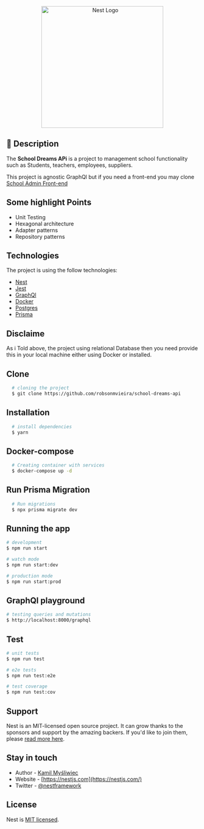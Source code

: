 <p align="center">
  <a href="http://nestjs.com/" target="blank"><img src="https://nestjs.com/img/logo_text.svg" width="320" alt="Nest Logo" /></a>
</p>

[circleci-image]: https://img.shields.io/circleci/build/github/nestjs/nest/master?token=abc123def456
[circleci-url]: https://circleci.com/gh/nestjs/nest


## 🎯 Description

The **School Dreams APi** is a project to management school functionality such as Students, teachers, employees, suppliers.

This project is agnostic GraphQl but if you need a front-end you may clone [School Admin Front-end](https://github.com/robsonmvieira/school-admin)
## Some highlight Points

- Unit Testing
- Hexagonal architecture
- Adapter patterns
- Repository patterns


## Technologies

 The project is using the follow technologies:

- [Nest](https://github.com/nestjs/nest)
- [Jest](https://jestjs.io/)
- [GraphQl](https://graphql.org/)
- [Docker](https://www.docker.com/)
- [Postgres](https://www.postgresql.org/)
- [Prisma](https://www.prisma.io/)



## Disclaime
  As i Told above, the project using relational Database then you need provide this in your local machine either using Docker or installed.

## Clone
```bash
  # cloning the project
  $ git clone https://github.com/robsonmvieira/school-dreams-api
```

## Installation
```bash
  # install dependencies
  $ yarn
```
## Docker-compose
```bash
  # Creating container with services
  $ docker-compose up -d
```

## Run Prisma Migration
```bash
  # Run migrations
  $ npx prisma migrate dev
```

## Running the app

```bash
# development
$ npm run start

# watch mode
$ npm run start:dev

# production mode
$ npm run start:prod
```

## GraphQl playground
```bash
# testing queries and mutations
$ http://localhost:8000/graphql
```

## Test

```bash
# unit tests
$ npm run test

# e2e tests
$ npm run test:e2e

# test coverage
$ npm run test:cov
```

## Support

Nest is an MIT-licensed open source project. It can grow thanks to the sponsors and support by the amazing backers. If you'd like to join them, please [read more here](https://docs.nestjs.com/support).

## Stay in touch

- Author - [Kamil Myśliwiec](https://kamilmysliwiec.com)
- Website - [https://nestjs.com](https://nestjs.com/)
- Twitter - [@nestframework](https://twitter.com/nestframework)

## License

Nest is [MIT licensed](LICENSE).
